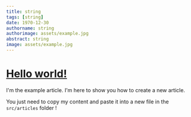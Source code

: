 ```yaml
---
title: string
tags: [string]
date: 1970-12-30
authorname: string
authorimage: assets/example.jpg
abstract: string
image: assets/example.jpg
---
```


# [Hello world!](#hello-world)

I'm the example article. I'm here to show you how to create a new article.

You just need to copy my content and paste it into a new file in the `src/articles` folder !
